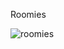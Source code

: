 Roomies

![roomies](https://cloud.githubusercontent.com/assets/15807866/20791760/e47a3f9e-b7be-11e6-9a71-6a3cd4446dc8.png)

